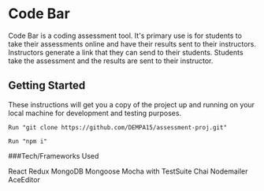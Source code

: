# Code Bar


Code Bar is a coding assessment tool. It's primary use is for students to take their assessments online and have their results sent to their instructors.
Instructors generate a link that they can send to their students. Students take the assessment and the results are sent to their instructor.

## Getting Started

These instructions will get you a copy of the project up and running on your local machine for development and testing purposes.

`Run "git clone https://github.com/DEMPA15/assessment-proj.git"`

`Run "npm i"`

###Tech/Frameworks Used

React
Redux
MongoDB
Mongoose
Mocha with TestSuite
Chai
Nodemailer
AceEditor


